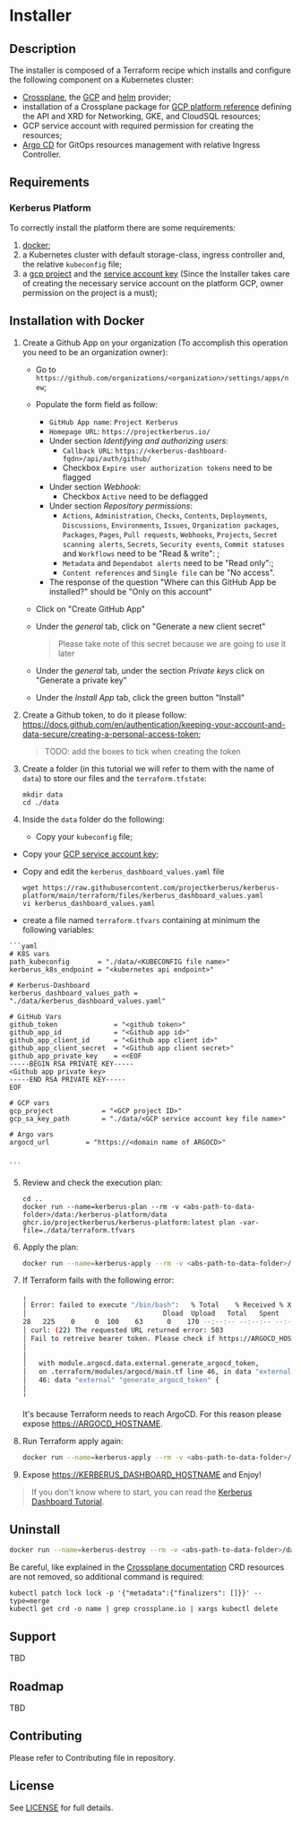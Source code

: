 # Installer

## Description

The installer is composed of a Terraform recipe which installs and configure the following component on a Kubernetes cluster:

- [Crossplane](https://github.com/crossplane/crossplane), the [GCP](https://github.com/crossplane/provider-gcp) and [helm](https://github.com/crossplane-contrib/provider-helm) provider;
- installation of a Crossplane package for [GCP platform reference](https://github.com/idallaserra/platform-ref-gcp) defining the API and XRD for Networking, GKE, and CloudSQL resources;
- GCP service account with required permission for creating the resources;
- [Argo CD](https://argoproj.github.io/projects/argo-cd) for GitOps resources management with relative Ingress Controller.


## Requirements

### Kerberus Platform

To correctly install the platform there are some requirements:

1. [docker](https://www.docker.com/);
2. a Kubernetes cluster with default storage-class, ingress controller and, the relative `kubeconfig` file;
3. a [gcp project](https://cloud.google.com/resource-manager/docs/creating-managing-projects) and the [service account key](https://cloud.google.com/iam/docs/creating-managing-service-account-keys) (Since the Installer takes care of creating the necessary service account on the platform GCP, owner permission on the project is a must);

## Installation with Docker

1. Create a Github App on your organization (To accomplish this operation you need to be an organization owner):

    * Go to `https://github.com/organizations/<organization>/settings/apps/new`;

    * Populate the form field as follow:

      * `GitHub App name`: `Project Kerberus`
      * `Homepage URL`: `https://projectkerberus.io/`
      * Under section *Identifying and authorizing users*: 
        * `Callback URL`: `https://<kerberus-dashboard-fqdn>/api/auth/github/`
        * Checkbox `Expire user authorization tokens` need to be flagged
      * Under section *Webhook*:
        * Checkbox `Active` need to be deflagged
      * Under section *Repository permissions*:
        * `Actions`, `Administration`, `Checks`, `Contents`, `Deployments`, `Discussions`, `Environments`, `Issues`, `Organization packages`, `Packages`, `Pages`, `Pull requests`, `Webhooks`, `Projects`, `Secret scanning alerts`, `Secrets`, `Security events`, `Commit statuses` and `Workflows` need to be "Read & write": ;
        * `Metadata` and `Dependabot alerts` need to be "Read only":;
        * `Content references` and `Single file` can be "No access".
      * The response of the question "Where can this GitHub App be installed?" should be "Only on this account"

    * Click on "Create GitHub App"

    * Under the *general* tab, click on "Generate a new client secret"

      > Please take note of this secret because we are going to use it later

    * Under the *general* tab, under the section *Private keys* click on "Generate a private key"

    * Under the *Install App* tab, click the green button "Install"

2. Create a Github token, to do it please follow: https://docs.github.com/en/authentication/keeping-your-account-and-data-secure/creating-a-personal-access-token;
   
   > TODO: add the boxes to tick when creating the token

3. Create a folder (in this tutorial we will refer to them with the name of `data`) to store our files and the `terraform.tfstate`:

    ```shell
    mkdir data
    cd ./data
    ```

4. Inside the `data` folder do the following:

   * Copy your  `kubeconfig` file;

  * Copy your [GCP service account key](https://cloud.google.com/iam/docs/creating-managing-service-account-keys);

   * Copy and edit the `kerberus_dashboard_values.yaml` file
     ```shell
     wget https://raw.githubusercontent.com/projectkerberus/kerberus-platform/main/terraform/files/kerberus_dashboard_values.yaml
     vi kerberus_dashboard_values.yaml
     ```

   * create a file named `terraform.tfvars` containing at minimum the following variables:

    ```yaml
    # K8S vars
    path_kubeconfig       = "./data/<KUBECONFIG file name>"
    kerberus_k8s_endpoint = "<kubernetes api endpoint>"
   
    # Kerberus-Dashboard
    kerberus_dashboard_values_path = "./data/kerberus_dashboard_values.yaml"

    # GitHub Vars 
    github_token              = "<github token>"
    github_app_id             = "<Github app id>"
    github_app_client_id      = "<Github app client id>"
    github_app_client_secret  = "<Github app client secret>"
    github_app_private_key    = <<EOF
    -----BEGIN RSA PRIVATE KEY-----
    <Github app private key>
    -----END RSA PRIVATE KEY-----
    EOF

    # GCP vars
    gcp_project            = "<GCP project ID>"
    gcp_sa_key_path        = "./data/<GCP service account key file name>"
   
    # Argo vars
    argocd_url         = "https://<domain name of ARGOCD>"
   

    ```

5. Review and check the execution plan:

    ```shell
    cd ..
    docker run --name=kerberus-plan --rm -v <abs-path-to-data-folder>/data:/kerberus-platform/data ghcr.io/projectkerberus/kerberus-platform:latest plan -var-file=./data/terraform.tfvars
    ```

6. Apply the plan:

    ```bash
    docker run --name=kerberus-apply --rm -v <abs-path-to-data-folder>/data:/kerberus-platform/data ghcr.io/projectkerberus/kerberus-platform:latest apply --auto-approve -var-file=./data/terraform.tfvars -state=./data/terraform.tfstate
    ```

7. If Terraform fails with the following error:
    ```bash
    ╷
    │ Error: failed to execute "/bin/bash":   % Total    % Received % Xferd  Average Speed   Time    Time     Time  Current
    │                                  Dload  Upload   Total   Spent    Left  Speed
    28   225    0     0  100    63      0    170 --:--:-- --:--:-- --:--:--   170
    │ curl: (22) The requested URL returned error: 503
    │ Fail to retreive bearer token. Please check if https://ARGOCD_HOSTNAME is a valid endpoint
    │
    │
    │   with module.argocd.data.external.generate_argocd_token,
    │   on .terraform/modules/argocd/main.tf line 46, in data "external" "generate_argocd_token":
    │   46: data "external" "generate_argocd_token" {
    │
    ╵
    ```
    It's because Terraform needs to reach ArgoCD. For this reason please expose <https://ARGOCD_HOSTNAME>.

8. Run Terraform apply again:

    ```bash
    docker run --name=kerberus-apply --rm -v <abs-path-to-data-folder>/data:/kerberus-platform/data ghcr.io/projectkerberus/kerberus-platform:latest apply --auto-approve -var-file=./data/terraform.tfvars -state=./data/terraform.tfstate
    ```

9. Expose <https://KERBERUS_DASHBOARD_HOSTNAME> and Enjoy! 

> If you don't know where to start, you can read the [Kerberus Dashboard Tutorial](https://github.com/projectkerberus/kerberus-dashboard/blob/main/docs/TUTORIAL.md).

## Uninstall

```bash
docker run --name=kerberus-destroy --rm -v <abs-path-to-data-folder>/data:/kerberus-platform/data ghcr.io/projectkerberus/kerberus-platform:latest destroy --auto-approve -var-file=./data/terraform.tfvars -state=./data/terraform.tfstate
```

Be careful, like explained in the [Crossplane documentation](https://crossplane.io/docs/v1.0/getting-started/install-configure.html#install-crossplane-cli) CRD resources are not removed, so additional command is required:

```shell
kubectl patch lock lock -p '{"metadata":{"finalizers": []}}' --type=merge
kubectl get crd -o name | grep crossplane.io | xargs kubectl delete
```
## Support

TBD
## Roadmap

TBD
## Contributing

Please refer to Contributing file in repository.

## License

See [LICENSE](./LICENSE) for full details.
